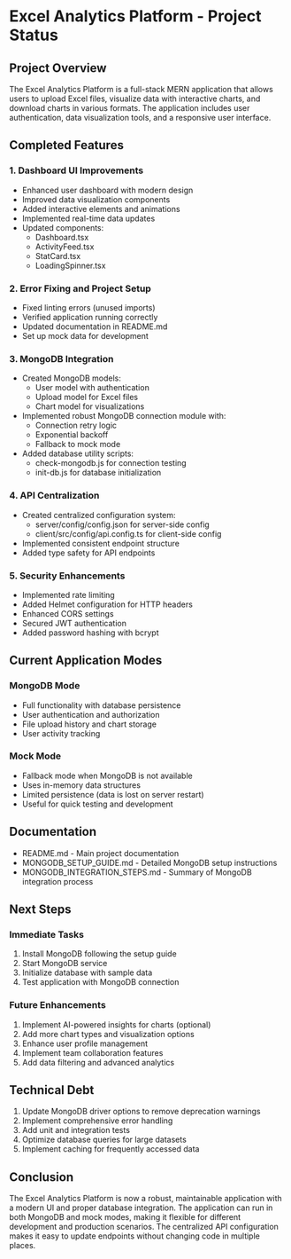 # Excel Analytics Platform - Project Status

## Project Overview

The Excel Analytics Platform is a full-stack MERN application that allows users to upload Excel files, visualize data with interactive charts, and download charts in various formats. The application includes user authentication, data visualization tools, and a responsive user interface.

## Completed Features

### 1. Dashboard UI Improvements
- Enhanced user dashboard with modern design
- Improved data visualization components
- Added interactive elements and animations
- Implemented real-time data updates
- Updated components:
  - Dashboard.tsx
  - ActivityFeed.tsx
  - StatCard.tsx
  - LoadingSpinner.tsx

### 2. Error Fixing and Project Setup
- Fixed linting errors (unused imports)
- Verified application running correctly
- Updated documentation in README.md
- Set up mock data for development

### 3. MongoDB Integration
- Created MongoDB models:
  - User model with authentication
  - Upload model for Excel files
  - Chart model for visualizations
- Implemented robust MongoDB connection module with:
  - Connection retry logic
  - Exponential backoff
  - Fallback to mock mode
- Added database utility scripts:
  - check-mongodb.js for connection testing
  - init-db.js for database initialization

### 4. API Centralization
- Created centralized configuration system:
  - server/config/config.json for server-side config
  - client/src/config/api.config.ts for client-side config
- Implemented consistent endpoint structure
- Added type safety for API endpoints

### 5. Security Enhancements
- Implemented rate limiting
- Added Helmet configuration for HTTP headers
- Enhanced CORS settings
- Secured JWT authentication
- Added password hashing with bcrypt

## Current Application Modes

### MongoDB Mode
- Full functionality with database persistence
- User authentication and authorization
- File upload history and chart storage
- User activity tracking

### Mock Mode
- Fallback mode when MongoDB is not available
- Uses in-memory data structures
- Limited persistence (data is lost on server restart)
- Useful for quick testing and development

## Documentation

- README.md - Main project documentation
- MONGODB_SETUP_GUIDE.md - Detailed MongoDB setup instructions
- MONGODB_INTEGRATION_STEPS.md - Summary of MongoDB integration process

## Next Steps

### Immediate Tasks
1. Install MongoDB following the setup guide
2. Start MongoDB service
3. Initialize database with sample data
4. Test application with MongoDB connection

### Future Enhancements
1. Implement AI-powered insights for charts (optional)
2. Add more chart types and visualization options
3. Enhance user profile management
4. Implement team collaboration features
5. Add data filtering and advanced analytics

## Technical Debt

1. Update MongoDB driver options to remove deprecation warnings
2. Implement comprehensive error handling
3. Add unit and integration tests
4. Optimize database queries for large datasets
5. Implement caching for frequently accessed data

## Conclusion

The Excel Analytics Platform is now a robust, maintainable application with a modern UI and proper database integration. The application can run in both MongoDB and mock modes, making it flexible for different development and production scenarios. The centralized API configuration makes it easy to update endpoints without changing code in multiple places. 